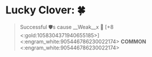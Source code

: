 # **Lucky Clover**: 🍀
>  Successful 🛡️s cause __Weak__x 👥 [+8 <:gold:1058304371940655185>]
<:engram_white:905446786230022174> __COMMON__ <:engram_white:905446786230022174>

